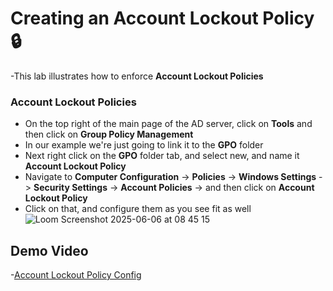 # Creating an Account Lockout Policy🔒
-This lab illustrates how to enforce **Account Lockout Policies**
### Account Lockout Policies
- On the top right of the main page of the AD server, click on **Tools** and then click on **Group Policy Management**
- In our example we're just going to link it to the **GPO** folder
- Next right click on the **GPO** folder tab, and select new, and name it **Account Lockout Policy**
- Navigate to **Computer Configuration** -> **Policies** -> **Windows Settings** -> **Security Settings** -> **Account Policies** -> and then click on **Account Lockout Policy**
- Click on that, and configure them as you see fit as well
![Loom Screenshot 2025-06-06 at 08 45 15](https://github.com/user-attachments/assets/e2e6cbe5-e3ec-4496-a2cc-0c2452c613aa)

## Demo Video
-[Account Lockout Policy Config](https://www.loom.com/share/bdb50ec3be2c443684e0ef2fed26bf65?sid=50ef34dd-1242-41f8-b83d-6d8dc4e89f60)
